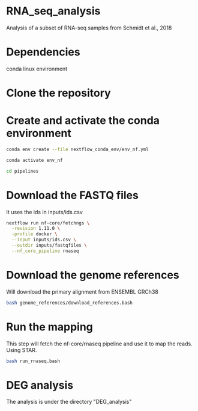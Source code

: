 # RNA_seq_analysis

Analysis of a subset of RNA-seq samples from Schmidt et al., 2018

# Dependencies

conda
linux environment

# Clone the repository

# Create and activate the conda environment

```bash
conda env create --file nextflow_conda_env/env_nf.yml

conda activate env_nf

cd pipelines
```

# Download the FASTQ files

It uses the ids in inputs/ids.csv

```bash
nextflow run nf-core/fetchngs \
  -revision 1.11.0 \
  -profile docker \
  --input inputs/ids.csv \
  --outdir inputs/fastqfiles \
  --nf_core_pipeline rnaseq
```

# Download the genome references
Will download the primary alignment from ENSEMBL GRCh38

```bash
bash genome_references/download_references.bash
```

# Run the mapping 
This step will fetch the nf-core/rnaseq pipeline and use it to map the reads. Using STAR.

```bash
bash run_rnaseq.bash
```

# DEG analysis

The analysis is under the directory "DEG_analysis"
